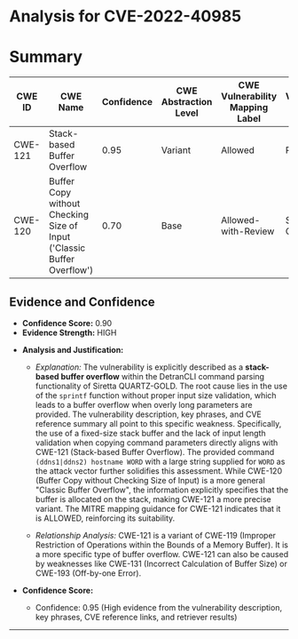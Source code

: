 # Analysis for CVE-2022-40985

# Summary
| CWE ID  | CWE Name  | Confidence | CWE Abstraction Level | CWE Vulnerability Mapping Label | CWE-Vulnerability Mapping Notes |
|--------------|-------------------------------------------------------------------------|------------|-----------------------|------------------------------------|---------------------------------------------------------------------------------------------|
| CWE-121 | Stack-based Buffer Overflow | 0.95 | Variant | Allowed | Primary CWE |
| CWE-120 | Buffer Copy without Checking Size of Input ('Classic Buffer Overflow') | 0.70 | Base | Allowed-with-Review | Secondary Candidate |

## Evidence and Confidence

*   **Confidence Score:** 0.90
*   **Evidence Strength:** HIGH

- **Analysis and Justification:**  
  - *Explanation:* The vulnerability is explicitly described as a **stack-based buffer overflow** within the DetranCLI command parsing functionality of Siretta QUARTZ-GOLD. The root cause lies in the use of the `sprintf` function without proper input size validation, which leads to a buffer overflow when overly long parameters are provided. The vulnerability description, key phrases, and CVE reference summary all point to this specific weakness. Specifically, the use of a fixed-size stack buffer and the lack of input length validation when copying command parameters directly aligns with CWE-121 (Stack-based Buffer Overflow). The provided command `(ddns1|ddns2) hostname WORD` with a large string supplied for `WORD` as the attack vector further solidifies this assessment. While CWE-120 (Buffer Copy without Checking Size of Input) is a more general "Classic Buffer Overflow", the information explicitly specifies that the buffer is allocated on the stack, making CWE-121 a more precise variant. The MITRE mapping guidance for CWE-121 indicates that it is ALLOWED, reinforcing its suitability.
  
  - *Relationship Analysis:* CWE-121 is a variant of CWE-119 (Improper Restriction of Operations within the Bounds of a Memory Buffer). It is a more specific type of buffer overflow. CWE-121 can also be caused by weaknesses like CWE-131 (Incorrect Calculation of Buffer Size) or CWE-193 (Off-by-one Error).

- **Confidence Score:**  
  - Confidence: 0.95 (High evidence from the vulnerability description, key phrases, CVE reference links, and retriever results)

---